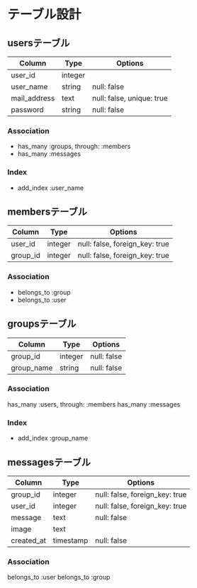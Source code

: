 # テーブル設計

## usersテーブル

|Column|Type|Options|
|------|----|-------|
|user_id|integer|  |
|user_name|string|null: false|
|mail_address|text|null: false, unique: true|
|password|string|null: false|

### Association

- has_many :groups, through: :members
- has_many :messages

### Index

- add_index :user_name


## membersテーブル

|Column|Type|Options|
|------|----|-------|
|user_id|integer|null: false, foreign_key: true|
|group_id|integer|null: false, foreign_key: true|

### Association

- belongs_to :group
- belongs_to :user


## groupsテーブル

|Column|Type|Options|
|------|----|-------|
|group_id|integer|null: false|
|group_name|string|null: false|

### Association
has_many :users, through: :members
has_many :messages

### Index

- add_index :group_name


## messagesテーブル

|Column|Type|Options|
|------|----|-------|
|group_id|integer|null: false, foreign_key: true|
|user_id|integer|null: false, foreign_key: true|
|message|text|null: false|
|image|text|  |
|created_at|timestamp|null: false|

### Association

belongs_to :user
belongs_to :group